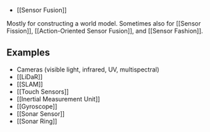 - [[Sensor Fusion]]

Mostly for constructing a world model.
Sometimes also for [[Sensor Fission]], [[Action-Oriented Sensor Fusion]], and [[Sensor Fashion]].

## Examples
- Cameras (visible light, infrared, UV, multispectral)
- [[LiDaR]]
- [[SLAM]]
- [[Touch Sensors]]
- [[Inertial Measurement Unit]]
- [[Gyroscope]]
- [[Sonar Sensor]]
- [[Sonar Ring]]
